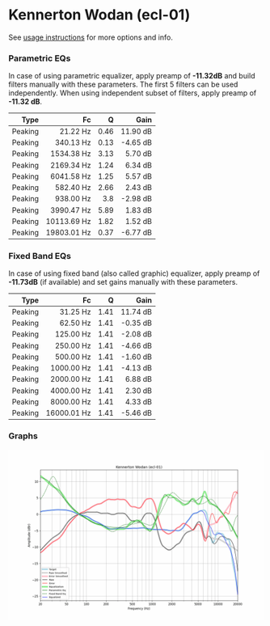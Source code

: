 # Kennerton Wodan (ecl-01)
See [usage instructions](https://github.com/jaakkopasanen/AutoEq#usage) for more options and info.

### Parametric EQs
In case of using parametric equalizer, apply preamp of **-11.32dB** and build filters manually
with these parameters. The first 5 filters can be used independently.
When using independent subset of filters, apply preamp of **-11.32 dB**.

| Type    | Fc          |    Q | Gain     |
|--------:|------------:|-----:|---------:|
| Peaking | 21.22 Hz    | 0.46 | 11.90 dB |
| Peaking | 340.13 Hz   | 0.13 | -4.65 dB |
| Peaking | 1534.38 Hz  | 3.13 | 5.70 dB  |
| Peaking | 2169.34 Hz  | 1.24 | 6.34 dB  |
| Peaking | 6041.58 Hz  | 1.25 | 5.57 dB  |
| Peaking | 582.40 Hz   | 2.66 | 2.43 dB  |
| Peaking | 938.00 Hz   | 3.8  | -2.98 dB |
| Peaking | 3990.47 Hz  | 5.89 | 1.83 dB  |
| Peaking | 10113.69 Hz | 1.82 | 1.52 dB  |
| Peaking | 19803.01 Hz | 0.37 | -6.77 dB |

### Fixed Band EQs
In case of using fixed band (also called graphic) equalizer, apply preamp of **-11.73dB**
(if available) and set gains manually with these parameters.

| Type    | Fc          |    Q | Gain     |
|--------:|------------:|-----:|---------:|
| Peaking | 31.25 Hz    | 1.41 | 11.74 dB |
| Peaking | 62.50 Hz    | 1.41 | -0.35 dB |
| Peaking | 125.00 Hz   | 1.41 | -2.08 dB |
| Peaking | 250.00 Hz   | 1.41 | -4.66 dB |
| Peaking | 500.00 Hz   | 1.41 | -1.60 dB |
| Peaking | 1000.00 Hz  | 1.41 | -4.13 dB |
| Peaking | 2000.00 Hz  | 1.41 | 6.88 dB  |
| Peaking | 4000.00 Hz  | 1.41 | 2.30 dB  |
| Peaking | 8000.00 Hz  | 1.41 | 4.33 dB  |
| Peaking | 16000.01 Hz | 1.41 | -5.46 dB |

### Graphs
![](./Kennerton%20Wodan%20(ecl-01).png)